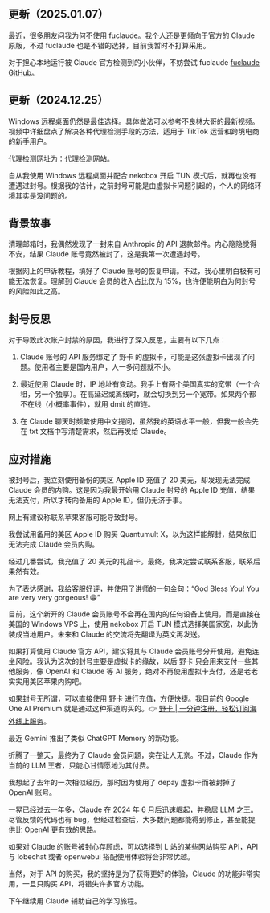 ## 更新（2025.01.07）

最近，很多朋友问我为何不使用 fuclaude。我个人还是更倾向于官方的 Claude 原版，不过 fuclaude 也是不错的选择，目前我暂时不打算采用。

对于担心本地运行被 Claude 官方检测到的小伙伴，不妨尝试 fuclaude [fuclaude GitHub](https://bit.ly/bewildcard)。

## 更新（2024.12.25）

Windows 远程桌面仍然是最佳选择。具体做法可以参考不良林大哥的最新视频。视频中详细盘点了解决各种代理检测手段的方法，适用于 TikTok 运营和跨境电商的新手用户。

代理检测网址为：[代理检测网站](https://proxy.incolumitas.com/proxy_detect.html)。

自从我使用 Windows 远程桌面并配合 nekobox 开启 TUN 模式后，就再也没有遭遇过封号。根据我的估计，之前封号可能是由虚拟卡问题引起的，个人的网络环境其实是没问题的。

## 背景故事

清理邮箱时，我偶然发现了一封来自 Anthropic 的 API 退款邮件。内心隐隐觉得不安，结果 Claude 账号竟然被封了，这是我第一次遭遇封号。

根据网上的申诉教程，填好了 Claude 账号的恢复申请。不过，我心里明白极有可能无法恢复。理解到 Claude 会员的收入占比仅为 15%，也许便能明白为何封号的风险如此之高。

## 封号反思

对于导致此次账户封禁的原因，我进行了深入反思，主要有以下几点：

1. Claude 账号的 API 服务绑定了 野卡 的虚拟卡，可能是这张虚拟卡出现了问题。使用者主要是国内用户，人一多问题就不小。
   
2. 最近使用 Claude 时，IP 地址有变动。我手上有两个美国真实的宽带（一个合租，另一个独享）。在高延迟或离线时，就会切换到另一个宽带。如果两个都不在线（小概率事件），就用 dmit 的直连。

3. 在 Claude 聊天时频繁使用中文提问，虽然我的英语水平一般，但我一般会先在 txt 文档中写清楚需求，然后再发给 Claude。

## 应对措施

被封号后，我立刻使用备份的美区 Apple ID 充值了 20 美元，却发现无法完成 Claude 会员的内购。这是因为我最开始用 Claude 封号的 Apple ID 充值，结果无法支付，所以才转向备用的 Apple ID，但仍无济于事。

网上有建议称联系苹果客服可能导致封号。

我尝试用备用的美区 Apple ID 购买 Quantumult X，以为这样能解封，结果依旧无法完成 Claude 会员内购。

经过几番尝试，我充值了 20 美元的礼品卡。最终，我决定尝试联系客服，联系后果然有效。

为了表达感谢，我给客服好评，并使用了讲师的一句金句：“God Bless You! You are very very gorgeous! 😁”

目前，这个新开的 Claude 会员账号不会再在国内的任何设备上使用，而是直接在美国的 Windows VPS 上，使用 nekobox 开启 TUN 模式选择美国家宽，以此伪装成当地用户。未来和 Claude 的交流将先翻译为英文再发送。

如果打算使用 Claude 官方 API，建议将其与 Claude 会员账号分开使用，避免连坐风险。我认为这次的封号主要是虚拟卡的缘故，以后 野卡 只会用来支付一些其他服务，像 OpenAI 和 Claude 等 AI 服务，绝对不再使用虚拟卡支付，还是老老实实用美区苹果内购吧。

如果封号无所谓，可以直接使用 野卡 进行充值，方便快捷。我目前的 Google One AI Premium 就是通过这种渠道购买的。👉 [野卡 | 一分钟注册，轻松订阅海外线上服务](https://bit.ly/bewildcard)。

最近 Gemini 推出了类似 ChatGPT Memory 的新功能。

折腾了一整天，最终为了 Claude 会员问题，实在让人无奈。不过，Claude 作为当前的 LLM 王者，只能心甘情愿地为其付费。

我想起了去年的一次相似经历，那时因为使用了 depay 虚拟卡而被封掉了 OpenAI 账号。

一晃已经过去一年多，Claude 在 2024 年 6 月后迅速崛起，并稳居 LLM 之王。尽管反馈的代码也有 bug，但经过检查后，大多数问题都能得到修正，甚至能提供比 OpenAI 更有效的思路。

如果对 Claude 的账号被封心存顾虑，可以选择到 L 站的某些网站购买 API，API 与 lobechat 或者 openwebui 搭配使用体验将会非常优越。

当然，对于 API 的购买，我的坚持是为了获得更好的体验，Claude 的功能非常实用，一旦只购买 API，将错失许多官方功能。

下午继续用 Claude 辅助自己的学习旅程。